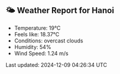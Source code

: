 <!-- WEATHER-START -->
## 🌤 Weather Report for Hanoi

- Temperature: 19°C
- Feels like: 18.37°C
- Conditions: overcast clouds
- Humidity: 54%
- Wind Speed: 1.24 m/s

Last updated: 2024-12-09 04:26:34 UTC
<!-- WEATHER-END -->

